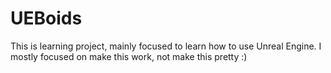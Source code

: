 # UEBoids

This is learning project, mainly focused to learn how to use Unreal Engine.
I mostly focused on make this work, not make this pretty :)